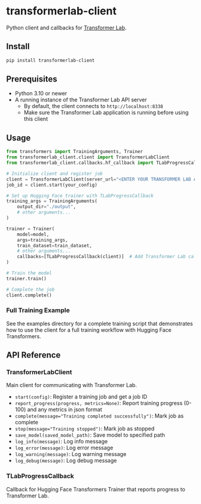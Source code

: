 # transformerlab-client

Python client and callbacks for [Transformer Lab](https://github.com/transformerlab).

## Install

```bash
pip install transformerlab-client
```

## Prerequisites

- Python 3.10 or newer
- A running instance of the Transformer Lab API server
  - By default, the client connects to `http://localhost:8338`
  - Make sure the Transformer Lab application is running before using this client

## Usage

```python
from transformers import TrainingArguments, Trainer
from transformerlab_client.client import TransformerLabClient
from transformerlab_client.callbacks.hf_callback import TLabProgressCallback

# Initialize client and register job
client = TransformerLabClient(server_url="<ENTER YOUR TRANSFORMER LAB API URL>")
job_id = client.start(your_config)

# Set up Hugging Face trainer with TLabProgressCallback
training_args = TrainingArguments(
    output_dir="./output",
    # other arguments...
)

trainer = Trainer(
    model=model,
    args=training_args,
    train_dataset=train_dataset,
    # other arguments...
    callbacks=[TLabProgressCallback(client)]  # Add Transformer Lab callback
)

# Train the model
trainer.train()

# Complete the job
client.complete()
```

### Full Training Example

See the examples directory for a complete training script that demonstrates how to use the client for a full training workflow with Hugging Face Transformers.

## API Reference

### TransformerLabClient

Main client for communicating with Transformer Lab.

- `start(config)`: Register a training job and get a job ID
- `report_progress(progress, metrics=None)`: Report training progress (0-100) and any metrics in json format
- `complete(message="Training completed successfully")`: Mark job as complete
- `stop(message="Training stopped")`: Mark job as stopped
- `save_model(saved_model_path)`: Save model to specified path
- `log_info(message)`: Log info message
- `log_error(message)`: Log error message
- `log_warning(message)`: Log warning message
- `log_debug(message)`: Log debug message

### TLabProgressCallback

Callback for Hugging Face Transformers Trainer that reports progress to Transformer Lab.
